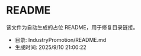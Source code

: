 ﻿# README

该文件为自动生成的占位 README，用于修复目录链接。

- 目录: IndustryPromotion/README.md
- 生成时间: 2025/9/10 21:00:22


